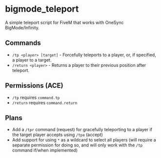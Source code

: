 # bigmode_teleport
A simple teleport script for FiveM that works with OneSync BigMode/Infinity.

## Commands
- `/tp <player> [target]` - Forcefully teleports to a player, or, if specified, a player to a target.
- `/return <player>` - Returns a player to their previous position after teleport.

## Permissions (ACE)
- `/tp` requires `command.tp`
- `/return` requires `command.return`

## Plans
- Add a `/tpr` command (request) for gracefully teleporting to a player if the target player accepts using `/tpa` (accept)
- Add support for using `*` as a wildcard to select all players (will require a separate permission for doing so, and will only work with the `/tp` command if/when implemented)